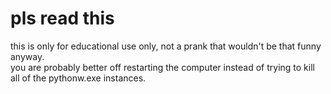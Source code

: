 # pls read this
this is only for educational use only, not a prank that wouldn't be that funny anyway.  
you are probably better off restarting the computer instead of trying to kill all of the pythonw.exe instances.
